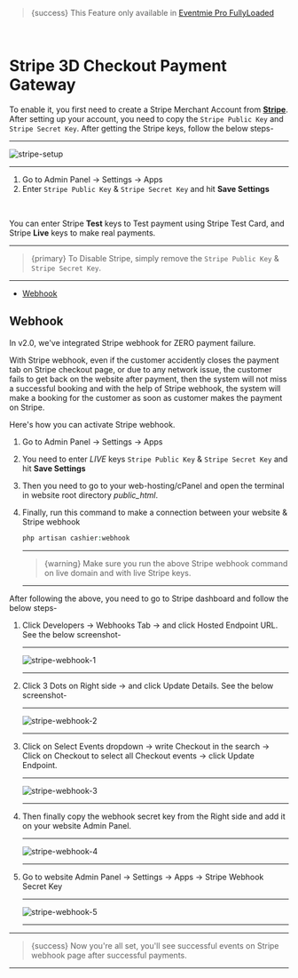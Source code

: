 > {success} This Feature only available in [Eventmie Pro FullyLoaded](https://classiebit.com/eventmie-pro-fullyloaded)

<br>

# Stripe 3D Checkout Payment Gateway

To enable it, you first need to create a Stripe Merchant Account from **[Stripe](https://stripe.com)**. After setting up your account, you need to copy the `Stripe Public Key` and `Stripe Secret Key`.
After getting the Stripe keys, follow the below steps-

---

![stripe-setup](https://eventmie-pro-docs.classiebit.com//images/v2/EventmieProFullyLoadedV2.0/PaymentGateways.png "stripe-setup")

---

1. Go to Admin Panel -> Settings -> Apps
2. Enter `Stripe Public Key` & `Stripe Secret Key` and hit **Save Settings**

<br>

You can enter Stripe **Test** keys to Test payment using Stripe Test Card, and Stripe **Live** keys to make real payments.

---

> {primary} To Disable Stripe, simply remove the `Stripe Public Key` & `Stripe Secret Key`.

---



- [Webhook](#Webhook)

<a name="Webhook"></a>

## Webhook

In v2.0, we've integrated Stripe webhook for ZERO payment failure.

With Stripe webhook, even if the customer accidently closes the payment tab on Stripe checkout page, or due to any network issue, the customer fails to get back on the website after payment, then the system will not miss a successful booking and with the help of Stripe webhook, the system will make a booking for the customer as soon as customer makes the payment on Stripe.

Here's how you can activate Stripe webhook.

1. Go to Admin Panel -> Settings -> Apps 
2. You need to enter *LIVE* keys `Stripe Public Key` & `Stripe Secret Key` and hit **Save Settings**
3. Then you need to go to your web-hosting/cPanel and open the terminal in website root directory *public_html*.
4. Finally, run this command to make a connection between your website & Stripe webhook

    ```php
    php artisan cashier:webhook
    ```

    ---

    > {warning} Make sure you run the above Stripe webhook command on live domain and with live Stripe keys.

    ---


After following the above, you need to go to Stripe dashboard and follow the below steps-

1. Click Developers -> Webhooks Tab -> and click Hosted Endpoint URL. See the below screenshot-

    ---

    ![stripe-webhook-1](https://eventmie-pro-docs.classiebit.com//images/v2/stripe-webhook-1.png "stripe-webhook-1")

    ---
    
2. Click 3 Dots on Right side -> and click Update Details. See the below screenshot-

    ---

    ![stripe-webhook-2](https://eventmie-pro-docs.classiebit.com//images/v2/stripe-webhook-2.png "stripe-webhook-2")

    ---

3. Click on Select Events dropdown -> write Checkout in the search -> Click on Checkout to select all Checkout events -> click Update Endpoint.

    ---

    ![stripe-webhook-3](https://eventmie-pro-docs.classiebit.com//images/v2/stripe-webhook-3.png "stripe-webhook-3")

    ---

4. Then finally copy the webhook secret key from the Right side and add it on your website Admin Panel.

    ---

    ![stripe-webhook-4](https://eventmie-pro-docs.classiebit.com//images/v2/stripe-webhook-4.png "stripe-webhook-4")

    ---

5. Go to website Admin Panel -> Settings -> Apps -> Stripe Webhook Secret Key

    ---

    ![stripe-webhook-5](https://eventmie-pro-docs.classiebit.com//images/v2/stripe-webhook-5.png "stripe-webhook-5")

    ---


---

> {success} Now you're all set, you'll see successful events on Stripe webhook page after successful payments.

---